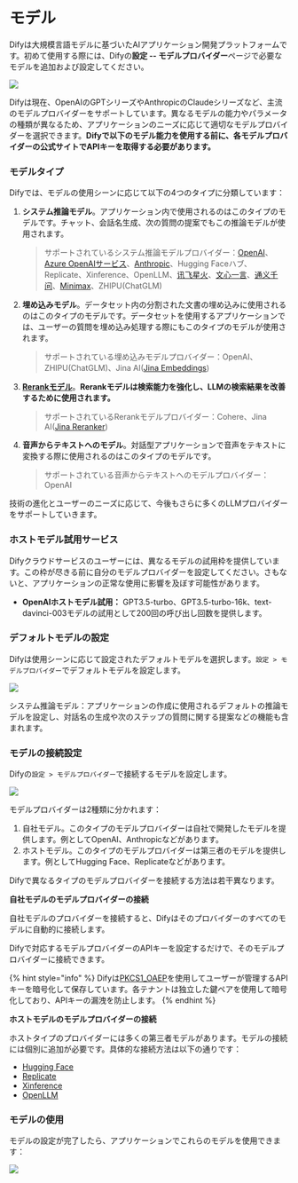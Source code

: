 # モデル

Difyは大規模言語モデルに基づいたAIアプリケーション開発プラットフォームです。初めて使用する際には、Difyの**設定 -- モデルプロバイダー**ページで必要なモデルを追加および設定してください。

![](https://assets-docs.dify.ai/dify-enterprise-mintlify/jp/guides/model-configuration/458a37f10d6f0d08c3701aa86c447983.png)

Difyは現在、OpenAIのGPTシリーズやAnthropicのClaudeシリーズなど、主流のモデルプロバイダーをサポートしています。異なるモデルの能力やパラメータの種類が異なるため、アプリケーションのニーズに応じて適切なモデルプロバイダーを選択できます。**Difyで以下のモデル能力を使用する前に、各モデルプロバイダーの公式サイトでAPIキーを取得する必要があります。**

### モデルタイプ

Difyでは、モデルの使用シーンに応じて以下の4つのタイプに分類しています：

1.  **システム推論モデル**。アプリケーション内で使用されるのはこのタイプのモデルです。チャット、会話名生成、次の質問の提案でもこの推論モデルが使用されます。

    > サポートされているシステム推論モデルプロバイダー：[OpenAI](https://platform.openai.com/account/api-keys)、[Azure OpenAIサービス](https://azure.microsoft.com/en-us/products/ai-services/openai-service/)、[Anthropic](https://console.anthropic.com/account/keys)、Hugging Faceハブ、Replicate、Xinference、OpenLLM、[讯飞星火](https://www.xfyun.cn/solutions/xinghuoAPI)、[文心一言](https://console.bce.baidu.com/qianfan/ais/console/applicationConsole/application)、[通义千问](https://dashscope.console.aliyun.com/api-key\_management?spm=a2c4g.11186623.0.0.3bbc424dxZms9k)、[Minimax](https://api.minimax.chat/user-center/basic-information/interface-key)、ZHIPU(ChatGLM)
2.  **埋め込みモデル**。データセット内の分割された文書の埋め込みに使用されるのはこのタイプのモデルです。データセットを使用するアプリケーションでは、ユーザーの質問を埋め込み処理する際にもこのタイプのモデルが使用されます。

    > サポートされている埋め込みモデルプロバイダー：OpenAI、ZHIPU(ChatGLM)、Jina AI([Jina Embeddings](https://jina.ai/embeddings/))
3.  [**Rerankモデル**](https://docs.dify.ai/v/ja-jp/learn-more/extended-reading/retrieval-augment/rerank)。**Rerankモデルは検索能力を強化し、LLMの検索結果を改善するために使用されます。**

    > サポートされているRerankモデルプロバイダー：Cohere、Jina AI([Jina Reranker](https://jina.ai/reranker))
4.  **音声からテキストへのモデル**。対話型アプリケーションで音声をテキストに変換する際に使用されるのはこのタイプのモデルです。

    > サポートされている音声からテキストへのモデルプロバイダー：OpenAI

技術の進化とユーザーのニーズに応じて、今後もさらに多くのLLMプロバイダーをサポートしていきます。

### ホストモデル試用サービス

Difyクラウドサービスのユーザーには、異なるモデルの試用枠を提供しています。この枠が尽きる前に自分のモデルプロバイダーを設定してください。さもないと、アプリケーションの正常な使用に影響を及ぼす可能性があります。

* **OpenAIホストモデル試用：** GPT3.5-turbo、GPT3.5-turbo-16k、text-davinci-003モデルの試用として200回の呼び出し回数を提供します。

### デフォルトモデルの設定

Difyは使用シーンに応じて設定されたデフォルトモデルを選択します。`設定 > モデルプロバイダー`でデフォルトモデルを設定します。

![](https://assets-docs.dify.ai/dify-enterprise-mintlify/jp/guides/model-configuration/22d9f76bae0f0b0a492ce465d3cb0f38.png)

システム推論モデル：アプリケーションの作成に使用されるデフォルトの推論モデルを設定し、対話名の生成や次のステップの質問に関する提案などの機能も含まれます。

### モデルの接続設定

Difyの`設定 > モデルプロバイダー`で接続するモデルを設定します。

![](https://assets-docs.dify.ai/dify-enterprise-mintlify/jp/guides/model-configuration/a5ec4a8508382ff895a375aa19b84e53.png)

モデルプロバイダーは2種類に分かれます：

1. 自社モデル。このタイプのモデルプロバイダーは自社で開発したモデルを提供します。例としてOpenAI、Anthropicなどがあります。
2. ホストモデル。このタイプのモデルプロバイダーは第三者のモデルを提供します。例としてHugging Face、Replicateなどがあります。

Difyで異なるタイプのモデルプロバイダーを接続する方法は若干異なります。

**自社モデルのモデルプロバイダーの接続**

自社モデルのプロバイダーを接続すると、Difyはそのプロバイダーのすべてのモデルに自動的に接続します。

Difyで対応するモデルプロバイダーのAPIキーを設定するだけで、そのモデルプロバイダーに接続できます。

{% hint style="info" %}
Difyは[PKCS1\_OAEP](https://pycryptodome.readthedocs.io/en/latest/src/cipher/oaep.html)を使用してユーザーが管理するAPIキーを暗号化して保存しています。各テナントは独立した鍵ペアを使用して暗号化しており、APIキーの漏洩を防止します。
{% endhint %}

**ホストモデルのモデルプロバイダーの接続**

ホストタイプのプロバイダーには多くの第三者モデルがあります。モデルの接続には個別に追加が必要です。具体的な接続方法は以下の通りです：

* [Hugging Face](hugging-face.md)
* [Replicate](replicate.md)
* [Xinference](xinference.md)
* [OpenLLM](openllm.md)

### モデルの使用

モデルの設定が完了したら、アプリケーションでこれらのモデルを使用できます：

![](https://assets-docs.dify.ai/dify-enterprise-mintlify/jp/guides/model-configuration/961fa0a4c3b9e11615170b9851e6a583.png)
